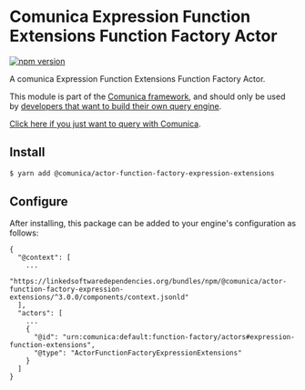 # Comunica Expression Function Extensions Function Factory Actor

[![npm version](https://badge.fury.io/js/%40comunica%2Factor-function-factory-expression-function-extensions.svg)](https://www.npmjs.com/package/@comunica/actor-function-factory-expression-extensions)

A comunica Expression Function Extensions Function Factory Actor.

This module is part of the [Comunica framework](https://github.com/comunica/comunica),
and should only be used by [developers that want to build their own query engine](https://comunica.dev/docs/modify/).

[Click here if you just want to query with Comunica](https://comunica.dev/docs/query/).

## Install

```bash
$ yarn add @comunica/actor-function-factory-expression-extensions
```

## Configure

After installing, this package can be added to your engine's configuration as follows:
```text
{
  "@context": [
    ...
    "https://linkedsoftwaredependencies.org/bundles/npm/@comunica/actor-function-factory-expression-extensions/^3.0.0/components/context.jsonld"
  ],
  "actors": [
    ...
    {
      "@id": "urn:comunica:default:function-factory/actors#expression-function-extensions",
      "@type": "ActorFunctionFactoryExpressionExtensions"
    }
  ]
}
```
